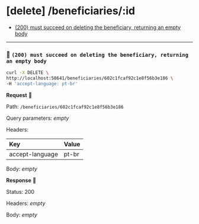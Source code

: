 # [delete] /beneficiaries/:id

* [(200) must succeed on deleting the beneficiary, returning an empty body](#94c5a8fa45)

---

### :chicken: `(200) must succeed on deleting the beneficiary, returning an empty body` <a name="94c5a8fa45"></a>

```sh
curl -X DELETE \
http://localhost:50641/beneficiaries/602c1fcaf92c1e8f56b3e186 \
-H 'accept-language: pt-br'
```

**Request** :egg:

Path: `/beneficiaries/602c1fcaf92c1e8f56b3e186`

Query parameters: _empty_

Headers: 

| Key | Value |
| :--- | :--- |
| accept-language | pt-br |

Body: _empty_

**Response** :hatching_chick:

Status: 200

Headers: _empty_

Body: _empty_
